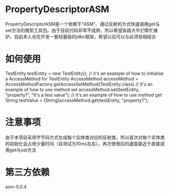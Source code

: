 # PropertyDescriptorASM
  PropertyDescriptorASM是一个依赖于“ASM”、通过反射的方式快速调用get与set方法的微型工具包。由于目前代码非常不成熟，所以希望各路大牛们帮忙维护，目前本人也在开发一套轻量级的jdbc框架，希望以后可以与此项目相结合
# 如何使用
  TestEntity testEntity = new TestEntity();
  // it's an example of how to initialise a AccessMethod for TestEntity
  AccessMethod accessMethod = AccessMethodFactory.getAccessSetMethod(TestEntity.class)
  // it's an example of how to use method set
  accessMethod.set(testEntity, "property1", "It's a test value");
  // it's an example of how to use method get
  String testValue = (String)accessMethod.get(testEntity, "property1");
# 注意事项
  由于本项目采用字节码方式生成每个实体类对应的反射类，所以首次对每个实体类的初始化会占用少量时间（自测试为10ms左右），再次使用后的速度接近于直接调用get与set方法
# 第三方依赖
  asm-5.0.4
